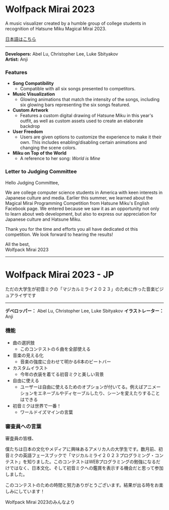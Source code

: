 ﻿# Wolfpack Mirai 2023
A music visualizer created by a humble group of college students in recognition of Hatsune Miku Magical Mirai 2023.

[日本語はこちら](#wolfpack-mirai-2023---jp)
<hr/>

**Developers:** Abel Lu, Christopher Lee, Luke Sbityakov  
**Artist:** Anji

### Features
- **Song Compatibility**
  - Compatible with all six songs presented to competitors.
- **Music Visualization**
  - Glowing animations that match the intensity of the songs, including six glowing bars representing the six songs featured.
- **Custom Artwork**
  - Features a custom digital drawing of Hatsune Miku in this year's outfit, as well as custom assets used to create an elaborate backdrop
- **User Freedom**
  - Users are given options to customize the experience to make it their own. This includes enabling/disabling certain animations and changing the scene colors.
- **Miku on Top of the World**
  - A reference to her song: *World is Mine*

### Letter to Judging Committee

Hello Judging Committee,

We are college computer science students in America with keen interests in
Japanese culture and media. Earlier this summer, we learned about the Magical
Mirai Programming Competition from Hatsune Miku's English Facebook page. We 
entered because we saw it as an opportunity not only to learn about web
development, but also to express our appreciation for Japanese culture and
Hatsune Miku.

Thank you for the time and efforts you all have dedicated ot this competition. We
look forward to hearing the results!

All the best,  
Wolfpack Mirai 2023

<hr/>  

# Wolfpack Mirai 2023 - JP

ただの大学生が初音ミクの「マジカルミライ２０２３」のために作った音楽ビジュアライザです

<hr/>

**デベロッパー：** Abel Lu, Christopher Lee, Luke Sbityakov
**イラストレーター：** Anji

### 機能
- 曲の選択肢
  - このコンテストの６曲を全部使える 
- 音楽の見える化 
  - 音楽の強度に合わせて明かる6本のビートバー
- カスタムイラスト
  - 今年の衣装を着てる初音ミクと美しい背景
- 自由に使える
  - ユーザーは自由に使えるためのオプションが付いてる。例えばアニメーションをエネーブルやディセーブルしたり、シーンを変えたりすることはできる
- 初音ミクは世界で一番！
  - ワールドイズマインの言葉


### 審査員への言葉

審査員の皆様、

僕たちは日本の文化やメディアに興味あるアメリカ人の大学生です。数月前、初音ミクの英語フェースブックで「マジカルミライ２０２３プログラミング・コンテスト」を知りました。このコンテストはWEBプログラミングの勉強になるだけではなく、日本文化、そして初音ミクへの鑑賞を表示する機会だと思って参加しました。

このコンテストのための時間と努力ありがとうございます。結果が出る時をお楽しみにしています！

Wolfpack Mirai 2023のみんなより

